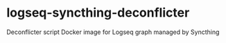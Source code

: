 # logseq-syncthing-deconflicter
Deconflicter script Docker image for Logseq graph managed by Syncthing
